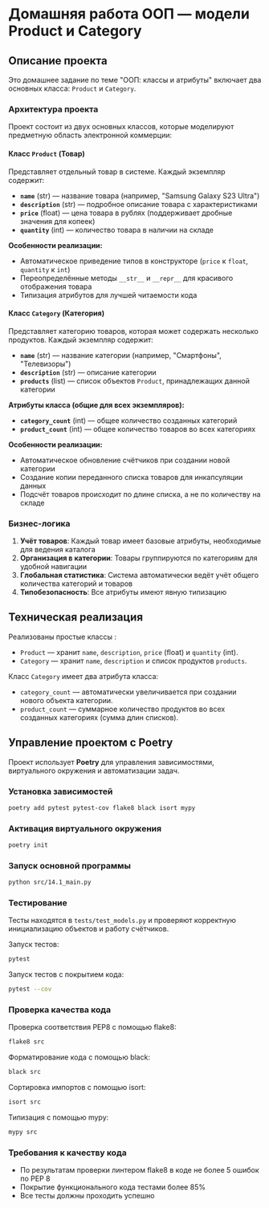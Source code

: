 # Домашняя работа ООП — модели Product и Category

## Описание проекта

Это домашнее задание по теме "ООП: классы и атрибуты" включает два основных класса: `Product` и `Category`.

### Архитектура проекта

Проект состоит из двух основных классов, которые моделируют предметную область электронной коммерции:

#### Класс `Product` (Товар)

Представляет отдельный товар в системе. Каждый экземпляр содержит:

- **`name`** (str) — название товара (например, "Samsung Galaxy S23 Ultra")
- **`description`** (str) — подробное описание товара с характеристиками
- **`price`** (float) — цена товара в рублях (поддерживает дробные значения для копеек)
- **`quantity`** (int) — количество товара в наличии на складе

**Особенности реализации:**
- Автоматическое приведение типов в конструкторе (`price` к `float`, `quantity` к `int`)
- Переопределённые методы `__str__` и `__repr__` для красивого отображения товара
- Типизация атрибутов для лучшей читаемости кода

#### Класс `Category` (Категория)

Представляет категорию товаров, которая может содержать несколько продуктов. Каждый экземпляр содержит:

- **`name`** (str) — название категории (например, "Смартфоны", "Телевизоры")
- **`description`** (str) — описание категории
- **`products`** (list) — список объектов `Product`, принадлежащих данной категории

**Атрибуты класса (общие для всех экземпляров):**
- **`category_count`** (int) — общее количество созданных категорий
- **`product_count`** (int) — общее количество товаров во всех категориях

**Особенности реализации:**
- Автоматическое обновление счётчиков при создании новой категории
- Создание копии переданного списка товаров для инкапсуляции данных
- Подсчёт товаров происходит по длине списка, а не по количеству на складе

### Бизнес-логика

1. **Учёт товаров**: Каждый товар имеет базовые атрибуты, необходимые для ведения каталога
2. **Организация в категории**: Товары группируются по категориям для удобной навигации
3. **Глобальная статистика**: Система автоматически ведёт учёт общего количества категорий и товаров
4. **Типобезопасность**: Все атрибуты имеют явную типизацию


## Техническая реализация

Реализованы простые классы :

- `Product` — хранит `name`, `description`, `price` (float) и `quantity` (int).
- `Category` — хранит `name`, `description` и список продуктов `products`.

Класс `Category` имеет два атрибута класса:

- `category_count` — автоматически увеличивается при создании нового объекта категории.
- `product_count` — суммарное количество продуктов во всех созданных категориях (сумма длин списков).

## Управление проектом с Poetry

Проект использует **Poetry** для управления зависимостями, виртуального окружения и автоматизации задач.

### Установка зависимостей

```bash
poetry add pytest pytest-cov flake8 black isort mypy
```

### Активация виртуального окружения

```bash
poetry init
```

### Запуск основной программы

```bash
python src/14.1_main.py
```

### Тестирование

Тесты находятся в `tests/test_models.py` и проверяют корректную инициализацию объектов и работу счётчиков.

Запуск тестов:

```bash
pytest
```


Запуск тестов с покрытием кода:

```bash
pytest --cov
```

### Проверка качества кода

Проверка соответствия PEP8 с помощью flake8:

```bash
flake8 src
```

Форматирование кода с помощью black:

```bash
black src
```

Сортировка импортов с помощью isort:

```bash
isort src
```

Типизация с помощью mypy:

```bash
mypy src
```

### Требования к качеству кода

- По результатам проверки линтером flake8 в коде не более 5 ошибок по PEP 8
- Покрытие функционального кода тестами более 85%
- Все тесты должны проходить успешно 
